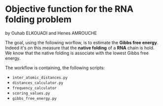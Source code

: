 # Objective function for the RNA folding problem 
by Ouhab ELKOUADI and Henes AMROUCHE

The goal, using the following worflow, is to estimate the **Gibbs free energy**. Indeed it's on this measure that the **native folding** of a **RNA** chain is hold. We know that the native folding is associate with the lowest Gibbs free energy. 

The workflow is containing, the following scripts: 

- `ìnter_atomic_distances.py`
- `distances_calculator.py`
- `frequency_calculator`
- `scoring_values.py`
- `gibbs_free_energy.py`
